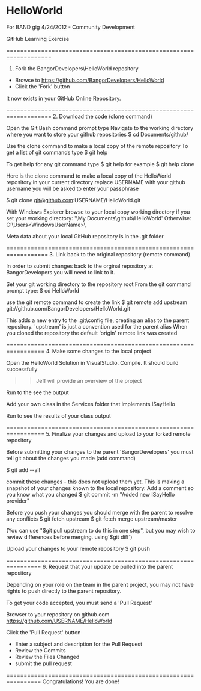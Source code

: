 HelloWorld
==========

For BAND gig 4/24/2012 - Community Development

GitHub Learning Exercise

===================================================================
1. Fork the BangorDevelopers\HelloWorld repository

- Browse to https://github.com/BangorDevelopers/HelloWorld
- Click the 'Fork' button

It now exists in your GitHub Online Repository.

===================================================================
2. Download the code (clone command)

Open the Git Bash command prompt type
Navigate to the working directory where you want to store your github repositories
$ cd Documents/github/

Use the clone command to make a local copy of the remote repository
To get a list of git commands type
$ git help

To get help for any git command type
$ git help <command>
for example
$ git help clone

Here is the clone command to make a local copy of the HelloWorld repository in your current directory
replace USERNAME with your github username
you will be asked to enter your passphrase

$ git clone git@github.com:USERNAME/HelloWorld.git 

With Windows Explorer browse to your local copy working directory 
if you set your working directory: '\My Documents\github\HelloWorld' 
Otherwise: C:\Users\<WindowsUserName>\

Meta data about your local GitHub repository is in the .git folder


==================================================================
3. Link back to the original repository (remote command)

In order to submit changes back to the orginal repository at BangorDevelopers
you will need to link to it.

Set your git working directory to the repository root
From the git command prompt type:
$ cd HelloWorld

use the git remote command to create the link
$ git remote add upstream git://github.com/BangorDevelopers/HelloWorld.git

This adds a new entry to the .git\config file, creating an alias to the parent repository.
'upstream' is just a convention used for the parent alias
When you cloned the repository the default 'origin' remote link was created

=================================================================
4. Make some changes to the local project

Open the HelloWorld Solution in VisualStudio.
Compile.  It should build successfully

>> Jeff will provide an overview of the project

Run to the see the output

Add your own class in the Services folder that implements ISayHello

Run to see the results of your class output

=================================================================
5. Finalize your changes and upload to your forked remote repository

Before submitting your changes to the parent 'BangorDevelopers' you must
tell git about the changes you made (add command)

$ git add --all

commit these changes - this does not upload them yet.
This is making a snapshot of your changes known to the local repository.
Add a comment so you know what you changed
$ git commit -m "Added new ISayHello provider"

Before you push your changes you should merge with the parent to resolve any conflicts
$ git fetch upstream
$ git fetch merge upstream/master

(You can use "$git pull upstream to do this in one step", but you may wish to review differences before merging.
using'$git diff')

Upload your changes to your remote repository
$ git push

================================================================
6. Request that your update be pulled into the parent repository

Depending on your role on the team in the parent project, you may not have rights to push directly
to the parent repository.

To get your code accepted, you must send a 'Pull Request'

Browser to your repository on github.com
https://github.com/USERNAME/HelloWorld

Click the 'Pull Request' button

- Enter a subject and description for the Pull Request
- Review the Commits
- Review the Files Changed
- submit the pull request

================================================================
Congratulations! You are done!


